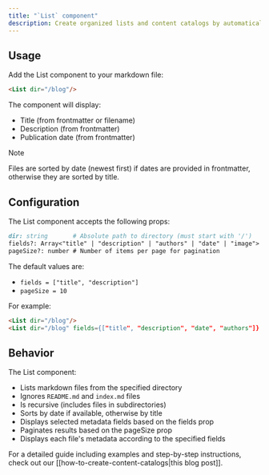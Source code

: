 ```yaml
---
title: "`List` component"
description: Create organized lists and content catalogs by automatically listing files in a specified directory.
---
```


## Usage

Add the List component to your markdown file:

```markdown
<List dir="/blog"/>
```

The component will display:
- Title (from frontmatter or filename)
- Description (from frontmatter)
- Publication date (from frontmatter)

>[!note]
>Files are sorted by date (newest first) if dates are provided in frontmatter, otherwise they are sorted by title.

## Configuration

The List component accepts the following props:

```markdown
dir: string       # Absolute path to directory (must start with '/')
fields?: Array<"title" | "description" | "authors" | "date" | "image">  # Which metadata fields to display
pageSize?: number # Number of items per page for pagination
```

The default values are:
- `fields = ["title", "description"]`
- `pageSize = 10`

For example:
```markdown
<List dir="/blog"/>
<List dir="/blog" fields={["title", "description", "date", "authors"]} pageSize={5}/>
```

## Behavior

The List component:
- Lists markdown files from the specified directory
- Ignores `README.md` and `index.md` files
- Is recursive (includes files in subdirectories)
- Sorts by date if available, otherwise by title
- Displays selected metadata fields based on the fields prop
- Paginates results based on the pageSize prop
- Displays each file's metadata according to the specified fields

For a detailed guide including examples and step-by-step instructions, check out our [[how-to-create-content-catalogs|this blog post]].